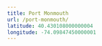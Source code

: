 ```yaml
---
title: Port Monmouth
url: /port-monmouth/
latitude: 40.430108000000004
longitude: -74.09847450000001
---
```

